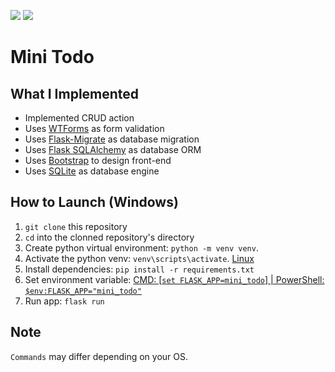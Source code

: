 [![](https://img.shields.io/badge/status-Finished-brightgreen)]()
[![](https://img.shields.io/github/last-commit/brandon-julio-t/Mini-Todo)]()

# Mini Todo

## What I Implemented

- Implemented CRUD action
- Uses [WTForms](https://wtforms.readthedocs.io/en/stable/) as form validation
- Uses [Flask-Migrate](https://flask-migrate.readthedocs.io/en/latest/) as database migration
- Uses [Flask SQLAlchemy](https://flask-sqlalchemy.palletsprojects.com/en/2.x/) as database ORM
- Uses [Bootstrap](https://getbootstrap.com/) to design front-end
- Uses [SQLite](https://sqlite.org/index.html) as database engine

## How to Launch (Windows)

1. `git clone` this repository
1. `cd` into the clonned repository's directory
2. Create python virtual environment: `python -m venv venv`.
3. Activate the python venv: `venv\scripts\activate`. [Linux](https://flask.palletsprojects.com/en/1.1.x/installation/#activate-the-environment)
4. Install dependencies: `pip install -r requirements.txt`
5. Set environment variable: [CMD: [`set FLASK_APP=mini_todo`] | PowerShell: `$env:FLASK_APP="mini_todo"`](https://flask.palletsprojects.com/en/1.1.x/quickstart/#a-minimal-application)
6. Run app: `flask run`

## Note

`Commands` may differ depending on your OS.

